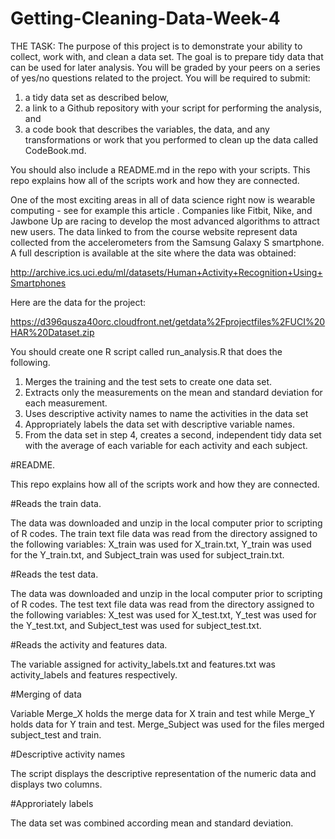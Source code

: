 # Getting-Cleaning-Data-Week-4
THE TASK:
The purpose of this project is to demonstrate your ability to collect, work with, and clean a data set. The goal is to prepare tidy data that can be used for later analysis. You will be graded by your peers on a series of yes/no questions related to the project. 
You will be required to submit: 
1) a tidy data set as described below,
2) a link to a Github repository with your script for performing the analysis, and
3) a code book that describes the variables, the data, and any transformations or work that you performed to clean up the data called CodeBook.md. 

You should also include a README.md in the repo with your scripts. This repo explains how all of the scripts work and how they are connected.

One of the most exciting areas in all of data science right now is wearable computing - see for example this article . Companies like Fitbit, Nike, and Jawbone Up are racing to develop the most advanced algorithms to attract new users. The data linked to from the course website represent data collected from the accelerometers from the Samsung Galaxy S smartphone. A full description is available at the site where the data was obtained:

http://archive.ics.uci.edu/ml/datasets/Human+Activity+Recognition+Using+Smartphones

Here are the data for the project:

https://d396qusza40orc.cloudfront.net/getdata%2Fprojectfiles%2FUCI%20HAR%20Dataset.zip

You should create one R script called run_analysis.R that does the following. 
1.	Merges the training and the test sets to create one data set.
2.	Extracts only the measurements on the mean and standard deviation for each measurement. 
3.	Uses descriptive activity names to name the activities in the data set
4.	Appropriately labels the data set with descriptive variable names. 
5.	From the data set in step 4, creates a second, independent tidy data set with the average of each variable for each activity and each subject.

#README.

This repo explains how all of the scripts work and how they are connected.

#Reads the train data.

The data was downloaded and unzip in the local computer prior to scripting of R codes.
The train text file data was read from the directory assigned to the following variables:
  X_train was used for X_train.txt,
  Y_train was used for the Y_train.txt, and
  Subject_train was used for subject_train.txt.

#Reads the test data.

The data was downloaded and unzip in the local computer prior to scripting of R codes.
The test text file data was read from the directory assigned to the following variables:
  X_test was used for X_test.txt,
  Y_test was used for the Y_test.txt, and
  Subject_test was used for subject_test.txt.

#Reads the activity and features data.

The variable assigned for activity_labels.txt and features.txt was activity_labels and features respectively.

#Merging of data

Variable Merge_X holds the merge data for X train and test while Merge_Y holds data for Y train and test. 
Merge_Subject was used for the files merged subject_test and train.

#Descriptive activity names

The script displays the descriptive representation of the numeric data and displays two columns.

#Approriately labels

The data set was combined according mean and standard deviation.






